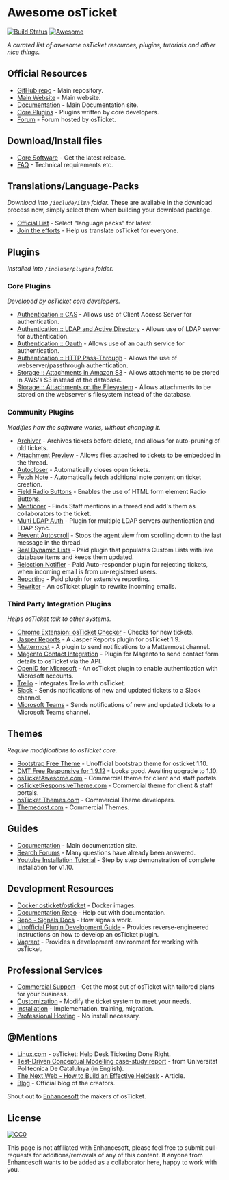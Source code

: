 # Awesome osTicket
[![Build Status](https://travis-ci.org/clonemeagain/awesome-osticket.svg)](https://travis-ci.org/clonemeagain/awesome-osticket/)
[![Awesome](https://awesome.re/badge-flat.svg)](https://awesome.re)

*A curated list of awesome osTicket resources, plugins, tutorials and other nice things.*


## Official Resources

* [GitHub repo](https://github.com/osTicket/osTicket) - Main repository.
* [Main Website](http://osticket.com) - Main website.
* [Documentation](https://docs.osticket.com/en/latest/) - Main Documentation site.
* [Core Plugins](https://github.com/osTicket/osTicket-plugins) - Plugins written by core developers.
* [Forum](http://www.osticket.com/forum/) - Forum hosted by osTicket.

## Download/Install files
* [Core Software](http://osticket.com/download/) - Get the latest release.
* [FAQ](http://osticket.com/faq) - Technical requirements etc.

## Translations/Language-Packs
*Download into `/include/il8n` folder.*
These are available in the download process now, simply select them when building your download package.

* [Official List](http://osticket.com/download#linguas) - Select "language packs" for latest.
* [Join the efforts](https://crowdin.com/project/osticket-official) - Help us translate osTicket for everyone.

## Plugins
*Installed into `/include/plugins` folder.*

### Core Plugins
*Developed by osTicket core developers.*

* [Authentication :: CAS](https://github.com/osTicket/osTicket-plugins/tree/develop/auth-cas) - Allows use of Client Access Server for authentication.
* [Authentication :: LDAP and Active Directory](https://github.com/osTicket/osTicket-plugins/tree/develop/auth-ldap) - Allows use of LDAP server for authentication.
* [Authentication :: Oauth](https://github.com/osTicket/osTicket-plugins/tree/develop/auth-oauth) - Allows use of an oauth service for authentication.
* [Authentication :: HTTP Pass-Through](https://github.com/osTicket/osTicket-plugins/tree/develop/auth-passthru) - Allows the use of webserver/passthrough authentication.
* [Storage :: Attachments in Amazon S3](https://github.com/osTicket/osTicket-plugins/tree/develop/storage-s3) - Allows attachments to be stored in AWS's S3 instead of the database.
* [Storage :: Attachments on the Filesystem](https://github.com/osTicket/osTicket-plugins/tree/develop/storage-fs) - Allows attachments to be stored on the webserver's filesystem instead of the database.

### Community Plugins
*Modifies how the software works, without changing it.*

* [Archiver](https://github.com/clonemeagain/osticket-plugin-archiver) - Archives tickets before delete, and allows for auto-pruning of old tickets.
* [Attachment Preview](https://github.com/clonemeagain/attachment_preview) - Allows files attached to tickets to be embedded in the thread.
* [Autocloser](https://github.com/clonemeagain/plugin-autocloser) - Automatically closes open tickets.
* [Fetch Note](https://github.com/bkonetzny/osticket-fetch-note) - Automatically fetch additional note content on ticket creation.
* [Field Radio Buttons](https://github.com/Micke1101/OSTicket-plugin-field-radiobuttons) - Enables the use of HTML form element Radio Buttons.
* [Mentioner](https://github.com/clonemeagain/osticket-plugin-mentioner) - Finds Staff mentions in a thread and add's them as collaborators to the ticket.
* [Multi LDAP Auth](https://github.com/philbertphotos/osticket-multildap-auth) - Plugin for multiple LDAP servers authentication and LDAP Sync.
* [Prevent Autoscroll](https://github.com/clonemeagain/osticket-plugin-preventautoscroll) - Stops the agent view from scrolling down to the last message in the thread.
* [Real Dynamic Lists](https://www.cartmega.com/software/osticket/real-dynamic-lists-for-osticket.html) - Paid plugin that populates Custom Lists with live database items and keeps them updated.
* [Rejection Notifier](https://www.cartmega.com/software/osticket/rejection-notifier-for-osticket.html) - Paid Auto-responder plugin for rejecting tickets, when incoming email is from un-registered users.
* [Reporting](http://software-mods.com/reports.html) - Paid plugin for extensive reporting.
* [Rewriter](https://github.com/clonemeagain/plugin-fwd-rewriter) - An osTicket plugin to rewrite incoming emails.


### Third Party Integration Plugins
*Helps osTicket talk to other systems.*

* [Chrome Extension: osTicket Checker](https://chrome.google.com/webstore/detail/osticket-checker/kkcdfipbekoniikpigpklbioladkilig?hl=en) - Checks for new tickets.
* [Jasper Reports](https://github.com/meatballcoder/osticket-jasper-plugin) - A Jasper Reports plugin for osTicket 1.9.
* [Mattermost](https://github.com/Faust13/osticket-mattermost) - A plugin to send notifications to a Mattermost channel.
* [Magento Contact Integration](https://github.com/CopeX/magento-osticket-api) - Plugin for Magento to send contact form details to osTicket via the API.
* [OpenID for Microsoft](https://github.com/cbasolutions/osTicket-Plugins/tree/master/auth-openid-MS) - An osTicket plugin to enable authentication with Microsoft accounts.
* [Trello](https://github.com/kyleladd/OSTicket-Trello-Plugin) - Integrates Trello with osTicket.
* [Slack](https://github.com/clonemeagain/osticket-slack) - Sends notifications of new and updated tickets to a Slack channel.
* [Microsoft Teams](https://github.com/ipavlovi/osTicket-Microsoft-Teams-plugin) - Sends notifications of new and updated tickets to a Microsoft Teams channel.
 

## Themes
*Require modifications to osTicket core.*

* [Bootstrap Free Theme](https://github.com/philbertphotos/osticket-bootstrap-theme) - Unofficial bootstrap theme for osticket 1.10.
* [DMT Free Responsive for 1.9.12](http://osticket.com/forum/discussion/86735/dmt-free-responsive-theme-extended-basic-great-pumpkin-stable-1-0-for-osticket-1-9-12/p1) - Looks good. Awaiting upgrade to 1.10.
* [osTicketAwesome.com](https://osticketawesome.com/) - Commercial theme for client and staff portals.
* [osTicketResponsiveTheme.com](https://www.osticketresponsivetheme.com/) - Commercial theme for client & staff portals.
* [osTicket Themes.com](https://osticketthemes.com/) - Commercial Theme developers.
* [Themedost.com](http://themedost.com/) - Commercial Themes.


## Guides

* [Documentation](https://docs.osticket.com/) - Main documentation site.
* [Search Forums](https://www.google.com.au/search?q=site%3Aosticket.com) - Many questions have already been answered.
* [Youtube Installation Tutorial](https://www.youtube.com/watch?v=mblutpEstZ4) - Step by step demonstration of complete installation for v1.10.

## Development Resources

* [Docker osticket/osticket](https://hub.docker.com/search/?isAutomated=0&isOfficial=0&page=1&pullCount=0&q=osticket&starCount=1) - Docker images.
* [Documentation Repo](https://github.com/osTicket/docs) - Help out with documentation.
* [Repo - Signals Docs](https://github.com/osTicket/osTicket/blob/develop/setup/doc/signals.md) - How signals work.
* [Unofficial Plugin Development Guide](https://github.com/poctob/OSTEquipmentPlugin/wiki/Plugin-Development-Introduction) - Provides reverse-engineered instructions on how to develop an osTicket plugin.
* [Vagrant](https://github.com/clonemeagain/osticket-vagrant) - Provides a development environment for working with osTicket.

## Professional Services

* [Commercial Support](http://osticket.com/commercial-support) - Get the most out of osTicket with tailored plans for your business.
* [Customization](http://osticket.com/customization) - Modify the ticket system to meet your needs.
* [Installation](http://osticket.com/professional-installation) - Implementation, training, migration.
* [Professional Hosting](https://supportsystem.com) - No install necessary.


## @Mentions
* [Linux.com](https://www.linux.com/learn/osticket-help-desk-ticketing-done-right) - osTicket: Help Desk Ticketing Done Right.
* [Test-Driven Conceptual Modelling case-study report](http://upcommons.upc.edu/bitstream/handle/2117/12369/osticket_report11.pdf?sequence=1) - from Universitat Politecnica De Catalulnya (in English).
* [The Next Web - How to Build an Effective Heldesk](https://thenextweb.com/entrepreneur/2011/05/31/how/) - Article.
* [Blog](https://osticket.com/blog/) - Official blog of the creators.


Shout out to [Enhancesoft](http://enhancesoft.com) the makers of osTicket.


## License

[![CC0](https://licensebuttons.net/p/zero/1.0/88x31.png)](https://creativecommons.org/publicdomain/zero/1.0/)

This page is not affiliated with Enhancesoft, please feel free to submit pull-requests for additions/removals of any of this content. 
If anyone from Enhancesoft wants to be added as a collaborator here, happy to work with you.

